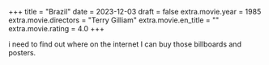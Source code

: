 +++
title = "Brazil"
date = 2023-12-03
draft = false
extra.movie.year = 1985
extra.movie.directors = "Terry Gilliam"
extra.movie.en_title = ""
extra.movie.rating = 4.0
+++

i need to find out where on the internet I can buy those billboards and posters.<!-- more -->